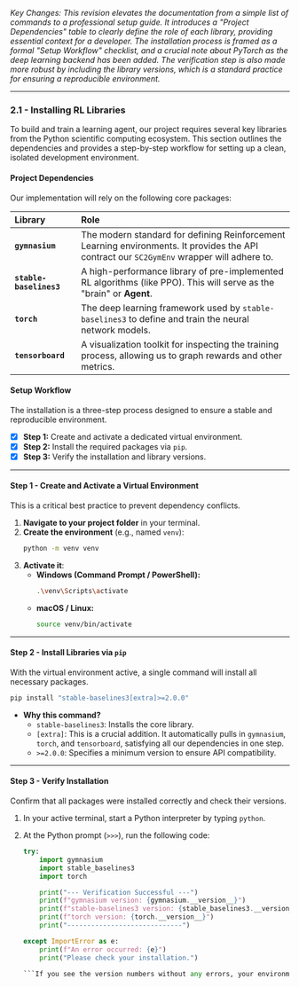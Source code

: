 *Key Changes: This revision elevates the documentation from a simple list of commands to a professional setup guide. It introduces a "Project Dependencies" table to clearly define the role of each library, providing essential context for a developer. The installation process is framed as a formal "Setup Workflow" checklist, and a crucial note about PyTorch as the deep learning backend has been added. The verification step is also made more robust by including the library versions, which is a standard practice for ensuring a reproducible environment.*

---

### **2.1 - Installing RL Libraries**

To build and train a learning agent, our project requires several key libraries from the Python scientific computing ecosystem. This section outlines the dependencies and provides a step-by-step workflow for setting up a clean, isolated development environment.

#### **Project Dependencies**

Our implementation will rely on the following core packages:

| Library | Role |
| :--- | :--- |
| **`gymnasium`** | The modern standard for defining Reinforcement Learning environments. It provides the API contract our `SC2GymEnv` wrapper will adhere to. |
| **`stable-baselines3`** | A high-performance library of pre-implemented RL algorithms (like PPO). This will serve as the "brain" or **Agent**. |
| **`torch`** | The deep learning framework used by `stable-baselines3` to define and train the neural network models. |
| **`tensorboard`** | A visualization toolkit for inspecting the training process, allowing us to graph rewards and other metrics. |

#### **Setup Workflow**

The installation is a three-step process designed to ensure a stable and reproducible environment.

*   [x] **Step 1:** Create and activate a dedicated virtual environment.
*   [x] **Step 2:** Install the required packages via `pip`.
*   [x] **Step 3:** Verify the installation and library versions.

---

#### **Step 1 - Create and Activate a Virtual Environment**

This is a critical best practice to prevent dependency conflicts.

1.  **Navigate to your project folder** in your terminal.
2.  **Create the environment** (e.g., named `venv`):
    ```sh
    python -m venv venv
    ```
3.  **Activate it**:
    *   **Windows (Command Prompt / PowerShell):**
        ```sh
        .\venv\Scripts\activate
        ```
    *   **macOS / Linux:**
        ```sh
        source venv/bin/activate
        ```

---

#### **Step 2 - Install Libraries via `pip`**

With the virtual environment active, a single command will install all necessary packages.

```sh
pip install "stable-baselines3[extra]>=2.0.0"
```

*   **Why this command?**
    *   `stable-baselines3`: Installs the core library.
    *   `[extra]`: This is a crucial addition. It automatically pulls in `gymnasium`, `torch`, and `tensorboard`, satisfying all our dependencies in one step.
    *   `>=2.0.0`: Specifies a minimum version to ensure API compatibility.

---

#### **Step 3 - Verify Installation**

Confirm that all packages were installed correctly and check their versions.

1.  In your active terminal, start a Python interpreter by typing `python`.
2.  At the Python prompt (`>>>`), run the following code:

    ```python
    try:
        import gymnasium
        import stable_baselines3
        import torch

        print("--- Verification Successful ---")
        print(f"gymnasium version: {gymnasium.__version__}")
        print(f"stable-baselines3 version: {stable_baselines3.__version__}")
        print(f"torch version: {torch.__version__}")
        print("-----------------------------")

    except ImportError as e:
        print(f"An error occurred: {e}")
        print("Please check your installation.")

    ```If you see the version numbers without any errors, your environment is correctly configured, and you are ready to implement the `SC2GymEnv` wrapper.